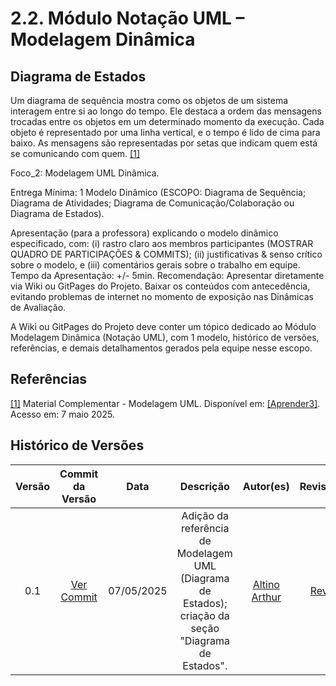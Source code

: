 # 2.2. Módulo Notação UML – Modelagem Dinâmica

## Diagrama de Estados 

Um diagrama de sequência mostra como os objetos de um sistema interagem entre si ao longo do tempo. Ele destaca a ordem das mensagens trocadas entre os objetos em um determinado momento da execução. Cada objeto é representado por uma linha vertical, e o tempo é lido de cima para baixo. As mensagens são representadas por setas que indicam quem está se comunicando com quem. [[1]](#ref1)

Foco_2: Modelagem UML Dinâmica.

Entrega Mínima: 1 Modelo Dinâmico (ESCOPO: Diagrama de Sequência; Diagrama de Atividades; Diagrama de Comunicação/Colaboração ou Diagrama de Estados).

Apresentação (para a professora) explicando o modelo dinâmico especificado, com: (i) rastro claro aos membros participantes (MOSTRAR QUADRO DE PARTICIPAÇÕES & COMMITS); (ii) justificativas & senso crítico sobre o modelo, e (iii) comentários gerais sobre o trabalho em equipe. Tempo da Apresentação: +/- 5min. Recomendação: Apresentar diretamente via Wiki ou GitPages do Projeto. Baixar os conteúdos com antecedência, evitando problemas de internet no momento de exposição nas Dinâmicas de Avaliação.

A Wiki ou GitPages do Projeto deve conter um tópico dedicado ao Módulo Modelagem Dinâmica (Notação UML), com 1 modelo, histórico de versões, referências, e demais detalhamentos gerados pela equipe nesse escopo.


## Referências 

<a id="ref1"></a>
[[1]](#diagrama-de-estados) Material Complementar - Modelagem UML. Disponível em: [[Aprender3]](https://aprender3.unb.br/pluginfile.php/3075176/mod_page/content/1/Material%20Complementar%20T%C3%B3pico%202%20-%20DSW%20-%20Modelagem%20A.zip). Acesso em: 7 maio 2025.

## Histórico de Versões

| Versão | Commit da Versão | Data       | Descrição                                                                                      | Autor(es)                                                   | Revisor(es)                                  | Descrição da Revisão                  | Commit da Revisão        |
|:------:|:----------------:|:----------:|:---------------------------------------------------:|:-----------------------------------------------------------:|:--------------------------------------------:|:-------------------------------:|:-------------------------------:|
| 0.1    | [Ver Commit](https://github.com/) | 07/05/2025 | Adição da referência de Modelagem UML (Diagrama de Estados); criação da seção "Diagrama de Estados".                 | [Altino Arthur](https://github.com/arthurrochamoreira)       | [Revisor](https://github.com/)               | *(inserir observações da revisão)*  | [Ver Commit](https://github.com/)              |

<!-- Copie a descomente linha abaixo para adicionar novas versões -->

<!-- |        |                  |            |                                                     |                                                           |                                              |                                 |                                 | -->
